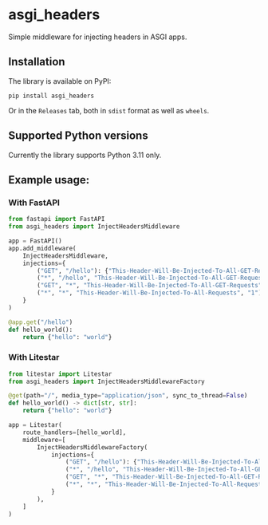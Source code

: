 # asgi_headers

Simple middleware for injecting headers in ASGI apps.

## Installation

The library is available on PyPI:

```shell
pip install asgi_headers
```

Or in the `Releases` tab, both in `sdist` format as well as `wheels`.

## Supported Python versions

Currently the library supports Python 3.11 only.

## Example usage:

### With FastAPI
```python
from fastapi import FastAPI
from asgi_headers import InjectHeadersMiddleware

app = FastAPI()
app.add_middleware(
    InjectHeadersMiddleware,
    injections={
        ("GET", "/hello"): {"This-Header-Will-Be-Injected-To-All-GET-Requests-Starting-With-/foo-path": 1},
        ("*", "/hello", "This-Header-Will-Be-Injected-To-All-GET-Requests-Starting-With-/foo-path", "1")
        ("GET", "*", "This-Header-Will-Be-Injected-To-All-GET-Requests", "1")
        ("*", "*", "This-Header-Will-Be-Injected-To-All-Requests", "1")
    }
)

@app.get("/hello")
def hello_world():
    return {"hello": "world"}
```

### With Litestar

```python
from litestar import Litestar
from asgi_headers import InjectHeadersMiddlewareFactory

@get(path="/", media_type="application/json", sync_to_thread=False)
def hello_world() -> dict[str, str]:
    return {"hello": "world"}

app = Litestar(
    route_handlers=[hello_world],
    middleware=[
        InjectHeadersMiddlewareFactory(
            injections={
                ("GET", "/hello"): {"This-Header-Will-Be-Injected-To-All-GET-Requests-Starting-With-/foo-path": 1},
                ("*", "/hello", "This-Header-Will-Be-Injected-To-All-GET-Requests-Starting-With-/foo-path", "1")
                ("GET", "*", "This-Header-Will-Be-Injected-To-All-GET-Requests", "1")
                ("*", "*", "This-Header-Will-Be-Injected-To-All-Requests", "1")
            }
        ),
    ]
)
```
